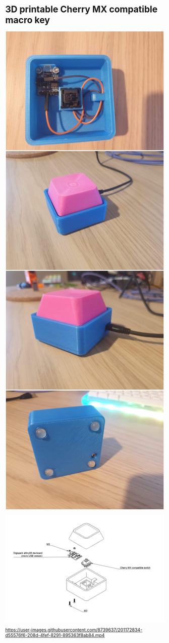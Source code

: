 # 3D printable Cherry MX compatible macro key

<p align="middle">
  <img src="./assets/top_view.jpg" width="500" />
  <img src="./assets/side_view.jpg" width="500" />
  <img src="./assets/side_view2.jpg" width="500" />
  <img src="./assets/bottom_view.jpg" width="500" />
</p>

![](./assets/schematic.png)

https://user-images.githubusercontent.com/8739637/201172834-d55576f6-208d-4fef-8291-895363f8ab84.mp4

